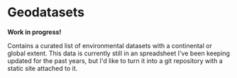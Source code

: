 # Geodatasets

**Work in progress!**

Contains a curated list of environmental datasets with a continental or global extent. This data is currently still in an spreadsheet I've been keeping updated for the past years, but I'd like to turn it into a git repository with a static site attached to it.